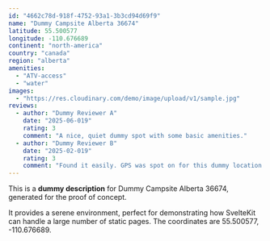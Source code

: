 ```yaml
---
id: "4662c78d-918f-4752-93a1-3b3cd94d69f9"
name: "Dummy Campsite Alberta 36674"
latitude: 55.500577
longitude: -110.676689
continent: "north-america"
country: "canada"
region: "alberta"
amenities:
  - "ATV-access"
  - "water"
images:
  - "https://res.cloudinary.com/demo/image/upload/v1/sample.jpg"
reviews:
  - author: "Dummy Reviewer A"
    date: "2025-06-019"
    rating: 3
    comment: "A nice, quiet dummy spot with some basic amenities."
  - author: "Dummy Reviewer B"
    date: "2025-02-019"
    rating: 3
    comment: "Found it easily. GPS was spot on for this dummy location."
---
```


This is a **dummy description** for Dummy Campsite Alberta 36674, generated for the proof of concept.

It provides a serene environment, perfect for demonstrating how SvelteKit can handle a large number of static pages. The coordinates are 55.500577, -110.676689.
